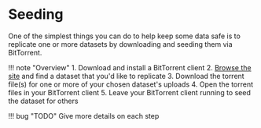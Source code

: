 # Seeding

One of the simplest things you can do to help keep some data safe
is to replicate one or more datasets
by downloading and seeding them via BitTorrent.

!!! note "Overview"
	1. Download and install a BitTorrent client
	2. [Browse the site](browsing.md) and find a dataset that you'd like to replicate
	3. Download the torrent file(s) for one or more of your chosen dataset's uploads
	4. Open the torrent files in your BitTorrent client
	5. Leave your BitTorrent client running to seed the dataset for others
	
!!! bug "TODO"
	Give more details on each step
